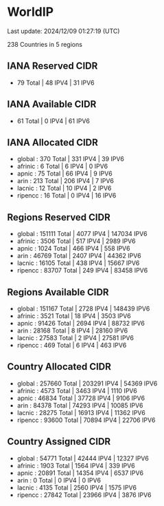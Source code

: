 # WorldIP

Last update: 2024/12/09 01:27:19 (UTC)

238 Countries in 5 regions

## IANA Reserved CIDR

- 79 Total | 48 IPV4 | 31 IPV6

## IANA Available CIDR

- 61 Total | 0 IPV4 | 61 IPV6

## IANA Allocated CIDR

- global : 370 Total | 331 IPV4 | 39 IPV6
- afrinic : 6 Total | 6 IPV4 | 0 IPV6
- apnic : 75 Total | 66 IPV4 | 9 IPV6
- arin : 213 Total | 206 IPV4 | 7 IPV6
- lacnic : 12 Total | 10 IPV4 | 2 IPV6
- ripencc : 16 Total | 0 IPV4 | 16 IPV6

## Regions Reserved CIDR

- global : 151111 Total | 4077 IPV4 | 147034 IPV6
- afrinic : 3506 Total | 517 IPV4 | 2989 IPV6
- apnic : 1024 Total | 466 IPV4 | 558 IPV6
- arin : 46769 Total | 2407 IPV4 | 44362 IPV6
- lacnic : 16105 Total | 438 IPV4 | 15667 IPV6
- ripencc : 83707 Total | 249 IPV4 | 83458 IPV6

## Regions Available CIDR

- global : 151167 Total | 2728 IPV4 | 148439 IPV6
- afrinic : 3521 Total | 18 IPV4 | 3503 IPV6
- apnic : 91426 Total | 2694 IPV4 | 88732 IPV6
- arin : 28168 Total | 8 IPV4 | 28160 IPV6
- lacnic : 27583 Total | 2 IPV4 | 27581 IPV6
- ripencc : 469 Total | 6 IPV4 | 463 IPV6

## Country Allocated CIDR

- global : 257660 Total | 203291 IPV4 | 54369 IPV6
- afrinic : 4573 Total | 3463 IPV4 | 1110 IPV6
- apnic : 46834 Total | 37728 IPV4 | 9106 IPV6
- arin : 84378 Total | 74293 IPV4 | 10085 IPV6
- lacnic : 28275 Total | 16913 IPV4 | 11362 IPV6
- ripencc : 93600 Total | 70894 IPV4 | 22706 IPV6

## Country Assigned CIDR

- global : 54771 Total | 42444 IPV4 | 12327 IPV6
- afrinic : 1903 Total | 1564 IPV4 | 339 IPV6
- apnic : 20891 Total | 14354 IPV4 | 6537 IPV6
- arin : 0 Total | 0 IPV4 | 0 IPV6
- lacnic : 4135 Total | 2560 IPV4 | 1575 IPV6
- ripencc : 27842 Total | 23966 IPV4 | 3876 IPV6
